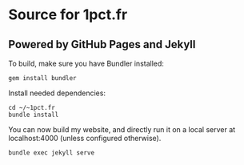# Source for 1pct.fr
## Powered by GitHub Pages and Jekyll

To build, make sure you have Bundler installed:
```
gem install bundler
```

Install needed dependencies:
```
cd ~/~1pct.fr
bundle install
```

You can now build my website, and directly run it on a local server at localhost:4000 (unless configured otherwise).
```
bundle exec jekyll serve
```

